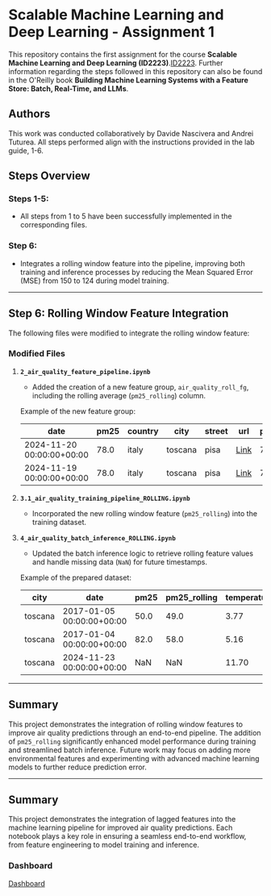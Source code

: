 # Scalable Machine Learning and Deep Learning - Assignment 1

This repository contains the first assignment for the course **Scalable Machine Learning and Deep Learning (ID2223)**.[ID2223](https://www.kth.se/student/kurser/kurs/ID2223?l=en). Further information regarding the steps followed in this repository can also be found in the O'Reilly book **Building Machine Learning Systems with a Feature Store: Batch, Real-Time, and LLMs**.

## Authors
This work was conducted collaboratively by Davide Nascivera and Andrei Tuturea. All steps performed align with the instructions provided in the lab guide, 1-6.

## Steps Overview

### Steps 1-5:
- All steps from 1 to 5 have been successfully implemented in the corresponding files.

### Step 6:
- Integrates a rolling window feature into the pipeline, improving both training and inference processes by reducing the Mean Squared Error (MSE) from 150 to 124 during model training.

---

## Step 6: Rolling Window Feature Integration
The following files were modified to integrate the rolling window feature:

### **Modified Files**
1. **`2_air_quality_feature_pipeline.ipynb`**  
   - Added the creation of a new feature group, `air_quality_roll_fg`, including the rolling average (`pm25_rolling`) column.

   Example of the new feature group:

   | **date**               | **pm25** | **country** | **city**  | **street** | **url**                                 | **pm25_rolling** |
   |-------------------------|----------|-------------|-----------|------------|-----------------------------------------|------------------|
   | 2024-11-20 00:00:00+00:00 | 78.0    | italy       | toscana   | pisa       | [Link](https://api.waqi.info/feed/@9432) | 78.0            |
   | 2024-11-19 00:00:00+00:00 | 78.0    | italy       | toscana   | pisa       | [Link](https://api.waqi.info/feed/@9432) | 78.0            |

2. **`3.1_air_quality_training_pipeline_ROLLING.ipynb`**  
   - Incorporated the new rolling window feature (`pm25_rolling`) into the training dataset.

3. **`4_air_quality_batch_inference_ROLLING.ipynb`**  
   - Updated the batch inference logic to retrieve rolling feature values and handle missing data (`NaN`) for future timestamps.

   Example of the prepared dataset:

   | **city**   | **date**               | **pm25** | **pm25_rolling** | **temperature_2m_mean** | **precipitation_sum** | **wind_speed_10m_max** | **wind_direction_10m_dominant** |
   |------------|------------------------|----------|------------------|--------------------------|-----------------------|------------------------|------------------------------|
   | toscana    | 2017-01-05 00:00:00+00:00 | 50.0    | 49.0            | 3.77                    | 1.9                   | 26.37                  | 26.37                        |
   | toscana    | 2017-01-04 00:00:00+00:00 | 82.0    | 58.0            | 5.16                    | 0.4                   | 9.59                   | 9.59                         |
   | toscana    | 2024-11-23 00:00:00+00:00 | NaN     | NaN             | 11.70                   | 0.0                   | 2.04                   | 2.04                         |

---

## Summary

This project demonstrates the integration of rolling window features to improve air quality predictions through an end-to-end pipeline. The addition of `pm25_rolling` significantly enhanced model performance during training and streamlined batch inference. Future work may focus on adding more environmental features and experimenting with advanced machine learning models to further reduce prediction error.

---

## Summary
This project demonstrates the integration of lagged features into the machine learning pipeline for improved air quality predictions. Each notebook plays a key role in ensuring a seamless end-to-end workflow, from feature engineering to model training and inference.


### Dashboard
[Dashboard](https://davidenascivera.github.io/mlfs-book/air-quality/)
